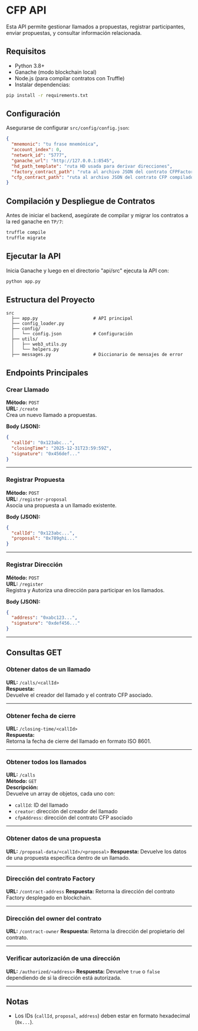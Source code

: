 # CFP API

Esta API permite gestionar llamados a propuestas, registrar participantes, enviar propuestas, y consultar información relacionada.

## Requisitos

- Python 3.8+
- Ganache (modo blockchain local)
- Node.js (para compilar contratos con Truffle)
- Instalar dependencias:

```bash
pip install -r requirements.txt

```

## Configuración

Asegurarse de configurar `src/config/config.json`:

```json
{
  "mnemonic": "tu frase mnemónica",
  "account_index": 0,
  "network_id": "5777",
  "ganache_url": "http://127.0.0.1:8545",
  "hd_path_template": "ruta HD usada para derivar direcciones",
  "factory_contract_path": "ruta al archivo JSON del contrato CFPFactory compilado",
  "cfp_contract_path": "ruta al archivo JSON del contrato CFP compilado"
}
```

## Compilación y Despliegue de Contratos

Antes de iniciar el backend, asegúrate de compilar y migrar los contratos a la red ganache en `TP/7`:

```bash
truffle compile
truffle migrate
```

## Ejecutar la API

Inicia Ganache y luego en el directorio "api/src" ejecuta la API con:

```bash
python app.py
```

## Estructura del Proyecto

```
src
  ├── app.py                     # API principal
  ├── config_loader.py
  ├── config/
  │   └── config.json            # Configuración
  ├── utils/
  │   ├── web3_utils.py
  │   └── helpers.py
  ├── messages.py                # Diccionario de mensajes de error

```

## Endpoints Principales

### Crear Llamado

**Método:** `POST`  
**URL:** `/create`  
Crea un nuevo llamado a propuestas.

**Body (JSON):**

```json
{
  "callId": "0x123abc...",
  "closingTime": "2025-12-31T23:59:59Z",
  "signature": "0x456def..."
}
```

---

### Registrar Propuesta

**Método:** `POST`  
**URL:** `/register-proposal`  
Asocia una propuesta a un llamado existente.

**Body (JSON):**

```json
{
  "callId": "0x123abc...",
  "proposal": "0x789ghi..."
}
```

---

### Registrar Dirección

**Método:** `POST`  
**URL:** `/register`  
Registra y Autoriza una dirección para participar en los llamados.

**Body (JSON):**

```json
{
  "address": "0xabc123...",
  "signature": "0xdef456..."
}
```

---

## Consultas GET

### Obtener datos de un llamado

**URL:** `/calls/<callId>`  
**Respuesta:**  
Devuelve el creador del llamado y el contrato CFP asociado.

---

### Obtener fecha de cierre

**URL:** `/closing-time/<callId>`  
**Respuesta:**  
Retorna la fecha de cierre del llamado en formato ISO 8601.

---

### Obtener todos los llamados

**URL:** `/calls`  
**Método:** `GET`  
**Descripción:**  
Devuelve un array de objetos, cada uno con:

- `callId`: ID del llamado
- `creator`: dirección del creador del llamado
- `cfpAddress`: dirección del contrato CFP asociado

---

### Obtener datos de una propuesta

**URL:** `/proposal-data/<callId>/<proposal>`
**Respuesta:**
Devuelve los datos de una propuesta específica dentro de un llamado.

---

### Dirección del contrato Factory

**URL:** `/contract-address`
**Respuesta:**
Retorna la dirección del contrato Factory desplegado en blockchain.

---

### Dirección del owner del contrato

**URL:** `/contract-owner`
**Respuesta:**
Retorna la dirección del propietario del contrato.

---

### Verificar autorización de una dirección

**URL:** `/authorized/<address>`
**Respuesta:**
Devuelve `true` o `false` dependiendo de si la dirección está autorizada.

---

## Notas

- Los IDs (`callId`, `proposal`, `address`) deben estar en formato hexadecimal (`0x...`).

```

```
